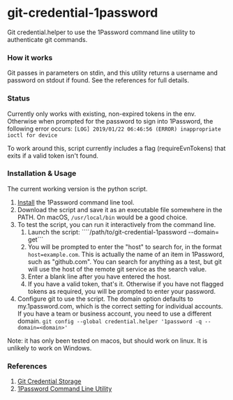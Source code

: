 # git-credential-1password

Git credential.helper to use the 1Password command line utility to authenticate git
commands. 

### How it works

Git passes in parameters on stdin, and this utility returns a username and 
password on stdout if found. See the references for full details.


### Status

Currently only works with existing, non-expired tokens in the env. Otherwise when 
prompted for the password to sign into 1Password, the following error occurs:
```[LOG] 2019/01/22 06:46:56 (ERROR) inappropriate ioctl for device```

To work around this, script currently includes a flag (requireEvnTokens) that exits
if a valid token isn't found.


### Installation & Usage

The current working version is the python script.

1. [Install](https://support.1password.com/command-line-getting-started/) the 1Password command line tool.
2. Download the script and save it as an executable file somewhere in the PATH. On macOS, ```/usr/local/bin``` would be a good choice.
3. To test the script, you can run it interactively from the command line.
    1. Launch the script: ````/path/to/git-credential-1password --domain=<your domain> get```
    2. You will be prompted to enter the "host" to search for, in the format 
```host=example.com```. This is actually the name of an item in 1Password, such 
as "github.com". You can search for anything as a test, but git will use the host of the remote git service as the search value.
    3. Enter a blank line after you have entered the host.
    4. If you have a valid token, that's it. Otherwise if you have not flagged tokens as required, you will be prompted to enter your password.
4. Configure git to use the script. The domain option defaults to my.1password.com, which 
is the correct setting for individual accounts. If you have a team or business account, you
need to use a different domain.
  ```git config --global credential.helper '1password -q --domain=<domain>'```


Note: it has only been tested on macos, but should work on linux. It is unlikely to 
work on Windows.


### References
1. [Git Credential Storage](https://git-scm.com/book/en/v2/Git-Tools-Credential-Storage)
2. [1Password Command Line Utility](https://support.1password.com/command-line-getting-started/)